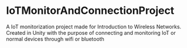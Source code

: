 # IoTMonitorAndConnectionProject
A IoT monitorization project made for Introduction to Wireless Networks. Created in Unity with the purpose of connecting and monitoring IoT or normal devices through wifi or bluetooth
